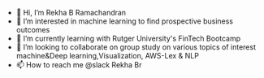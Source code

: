 - 👋 Hi, I’m Rekha B Ramachandran
- 👀 I’m interested in machine learning to find prospective business outcomes
- 🌱 I’m currently learning with Rutger University's FinTech Bootcamp
- 💞️ I’m looking to collaborate on group study on various topics of interest machine&Deep learning,Visualization, AWS-Lex & NLP 
- 📫 How to reach me @slack Rekha Br

<!---
nairrekhabr/nairrekhabr is a ✨ special ✨ repository because its `README.md` (this file) appears on your GitHub profile.
You can click the Preview link to take a look at your changes.
--->

